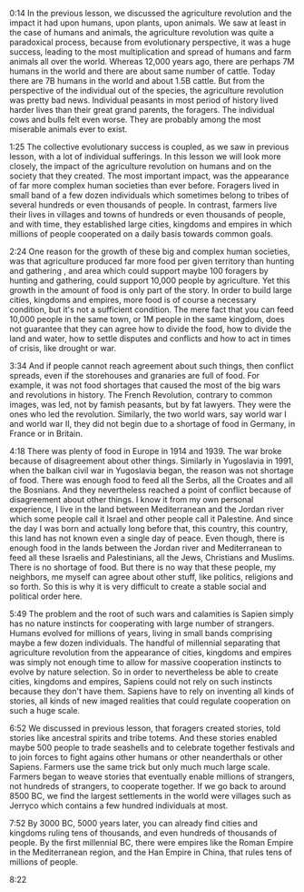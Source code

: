 0:14
In the previous lesson, we discussed the agriculture revolution and the impact
it had upon humans, upon plants, upon animals. We saw at least in the case of
humans and animals, the agriculture revolution was quite a paradoxical process,
because from evolutionary perspective, it was a huge success, leading to the most
multiplication and spread of humans and farm animals all over the world. Whereas
12,000 years ago, there are perhaps 7M humans in the world and there are about
same number of cattle. Today there are 7B humans in the world and about 1.5B
cattle. But from the perspective of the individual out of the species, the
agriculture revolution was pretty bad news. Individual peasants in most period of
history lived harder lives than their great grand parents, the foragers. The individual
cows and bulls felt even worse. They are probably among the most miserable animals
ever to exist.

1:25
The collective evolutionary success is coupled, as we saw in previous lesson, with
a lot of individual sufferings. In this lesson we will look more closely, the impact
of the agriculture revolution on humans and on the society that they created. The
most important impact, was the appearance of far more complex human societies than
ever before. Foragers lived in small band of a few dozen individuals which sometimes
belong to tribes of several hundreds or even thousands of people. In contrast,
farmers live their lives in villages and towns of hundreds or even thousands of people,
and with time, they established large cities, kingdoms and empires in which millions
of people cooperated on a daily basis towards common goals.

2:24
One reason for the growth of these big and complex human societies, was that
agriculture produced far more food per given territory than hunting and gathering
, and area which could support maybe 100 foragers by hunting and gathering, could
support 10,000 people by agriculture. Yet this growth in the amount of food is
only part of the story. In order to build large cities, kingdoms and empires, more
food is of course a necessary condition, but it's not a sufficient condition. The
mere fact that you can feed 10,000 people in the same town, or 1M people in the
same kingdom, does not guarantee that they can agree how to divide the food, how
to divide the land and water, how to settle disputes and conflicts and how to act
in times of crisis, like drought or war.

3:34
And if people cannot reach agreement about such things, then conflict spreads,
even if the storehouses and granaries are full of food. For example, it was not
food shortages that caused the most of the big wars and revolutions in history.
The French Revolution, contrary to common images, was led, not by famish peasants,
but by fat lawyers. They were the ones who led the revolution. Similarly, the two
world wars, say world war I and world war II, they did not begin due to a shortage
of food in Germany, in France or in Britain.

4:18
There was plenty of food in Europe in 1914 and 1939. The war broke because of
disagreement about other things. Similarly in Yugoslavia in 1991, when the balkan
civil war in Yugoslavia began, the reason was not shortage of food. There was
enough food to feed all the Serbs, all the Croates and all the Bosnians. And
they nevertheless reached a point of conflict because of disagreement about other
things. I know it from my own personal experience, I live in the land between
Mediterranean and the Jordan river which some people call it Israel and other people
call it Palestine. And since the day I was born and actually long before that, this
country, this country, this land has not known even a single day of peace. Even though, there
is enough food in the lands between the Jordan river and Mediterranean to feed
all these Israelis and Palestinians, all the Jews, Christians and Muslims. There
is no shortage of food. But there is no way that these people, my neighbors, me
myself can agree about other stuff, like politics, religions and so forth. So
this is why it is very difficult to create a stable social and political order
here.

5:49
The problem and the root of such wars and calamities is Sapien simply has no
nature instincts for cooperating with large number of strangers. Humans evolved
for millions of years, living in small bands comprising maybe a few dozen individuals.
The handful of millennial separating that agriculture revolution from the appearance
of cities, kingdoms and empires was simply not enough time to allow for massive
cooperation instincts to evolve by nature selection. So in order to nevertheless
be able to create cities, kingdoms and empires, Sapiens could not rely on such
instincts because they don't have them. Sapiens have to rely on inventing all kinds
of stories, all kinds of new imaged realities that could regulate cooperation on
such a huge scale.

6:52
We discussed in previous lesson, that foragers created stories, told stories like
ancestral spirits and tribe totems. And these stories enabled maybe 500 people to
trade seashells and to celebrate together festivals and to join forces to fight
agains other humans or other neanderthals or other Sapiens. Farmers use the same
trick but only much much large scale. Farmers began to weave stories that eventually
enable millions of strangers, not hundreds of strangers, to cooperate together.
If we go back to around 8500 BC, we find the largest settlements in the world
were villages such as Jerryco which contains a few hundred individuals at most.

7:52
By 3000 BC, 5000 years later, you can already find cities and kingdoms ruling tens
of thousands, and even hundreds of thousands of people. By the first millennial BC,
there were empires like the Roman Empire in the Mediterranean region, and the Han
Empire in China, that rules tens of millions of people.

8:22
